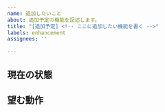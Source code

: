 ```yaml
---
name: 追加したいこと
about: 追加予定の機能を記述します。
title: "[追加予定] <!-- ここに追加したい機能を書く -->"
labels: enhancement
assignees: ''

---
```


## 現在の状態
<!-- 今の動作状況を記述してください。 -->
## 望む動作
<!-- 機能を追加した後どのような動作が行われるか、またはどのようなことを行いたいかを記述してください。 -->
